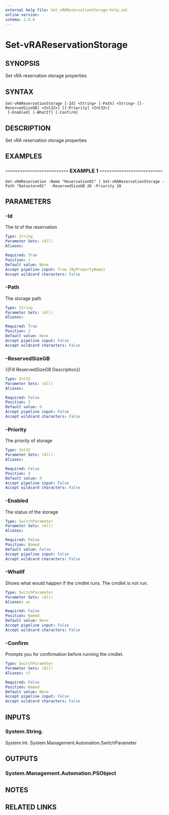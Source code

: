 ```yaml
---
external help file: Set-vRAReservationStorage-help.xml
online version: 
schema: 2.0.0
---
```


# Set-vRAReservationStorage

## SYNOPSIS
Set vRA reservation storage properties

## SYNTAX

```
Set-vRAReservationStorage [-Id] <String> [-Path] <String> [[-ReservedSizeGB] <Int32>] [[-Priority] <Int32>]
 [-Enabled] [-WhatIf] [-Confirm]
```

## DESCRIPTION
Set vRA reservation storage properties

## EXAMPLES

### -------------------------- EXAMPLE 1 --------------------------
```
Get-vRAReservation -Name "Reservation01" | Set-vRAReservationStorage -Path "Datastore01"  -ReservedSizeGB 20 -Priority 10
```

## PARAMETERS

### -Id
The Id of the reservation

```yaml
Type: String
Parameter Sets: (All)
Aliases: 

Required: True
Position: 1
Default value: None
Accept pipeline input: True (ByPropertyName)
Accept wildcard characters: False
```

### -Path
The storage path

```yaml
Type: String
Parameter Sets: (All)
Aliases: 

Required: True
Position: 2
Default value: None
Accept pipeline input: False
Accept wildcard characters: False
```

### -ReservedSizeGB
{{Fill ReservedSizeGB Description}}

```yaml
Type: Int32
Parameter Sets: (All)
Aliases: 

Required: False
Position: 3
Default value: 0
Accept pipeline input: False
Accept wildcard characters: False
```

### -Priority
The priority of storage

```yaml
Type: Int32
Parameter Sets: (All)
Aliases: 

Required: False
Position: 4
Default value: 0
Accept pipeline input: False
Accept wildcard characters: False
```

### -Enabled
The status of the storage

```yaml
Type: SwitchParameter
Parameter Sets: (All)
Aliases: 

Required: False
Position: Named
Default value: False
Accept pipeline input: False
Accept wildcard characters: False
```

### -WhatIf
Shows what would happen if the cmdlet runs.
The cmdlet is not run.

```yaml
Type: SwitchParameter
Parameter Sets: (All)
Aliases: wi

Required: False
Position: Named
Default value: None
Accept pipeline input: False
Accept wildcard characters: False
```

### -Confirm
Prompts you for confirmation before running the cmdlet.

```yaml
Type: SwitchParameter
Parameter Sets: (All)
Aliases: cf

Required: False
Position: Named
Default value: None
Accept pipeline input: False
Accept wildcard characters: False
```

## INPUTS

### System.String.
System.Int.
System.Management.Automation.SwitchParameter

## OUTPUTS

### System.Management.Automation.PSObject

## NOTES

## RELATED LINKS

